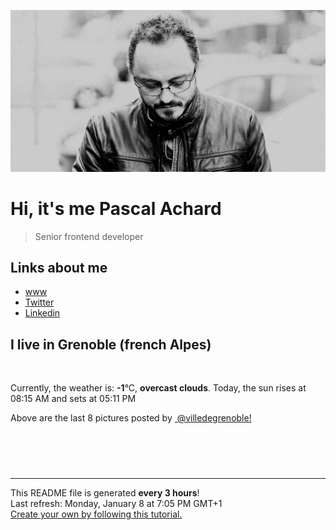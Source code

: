 ![Pascal Achard](./images/photo-pascal-achard.jpg)
# Hi, it's me Pascal Achard
> Senior frontend developer

## Links about me
- [www](https://www.pascal-achard.com)
- [Twitter](https://twitter.com/botmaster)
- [Linkedin](http://www.linkedin.com/in/pascal-achard)


## I live in Grenoble (french Alpes)
<img src="https://openweathermap.org/img/wn/04n@2x.png" alt="">

Currently, the weather is: **-1**°C, **overcast clouds**.
Today, the sun rises at 08:15 AM and sets at 05:11 PM

Above are the last 8 pictures posted by <a href="https://www.instagram.com/villedegrenoble/" target="_blank"><img alt="" src="https://upload.wikimedia.org/wikipedia/commons/thumb/e/e7/Instagram_logo_2016.svg/1024px-Instagram_logo_2016.svg.png" width="20"/> @villedegrenoble!</a>

<p style="display: flex; flex-wrap: wrap; gap: 20px;">
        <img src="https://cdn1.picuki.com/hosted-by-instagram/q/0exhNuNYnjBGZDHIdN5WmL9I2PwkAQxLKfhSQ7e71yJjMBhsLH6QvJA0mpCl6yRxIwVgFDeSYzth4owqVVlSDz19PEXcTLeNRTpR7a+eVe%7C%7CN0TJg8Jdgkr81L3MdZHOu%7C%7CscvXAmYdSgIGaYDG7uo+qhT5aGuO1lQpTb9d7JGmC4E5ZObS6olhMF4pJ2Jg3Tt%7C%7C9k4Ki5e82wzJURmpNTfvGtdEaW+NMB166d1RbMCxMkA%7C%7C6nRlSaHEmw+Jj8uQXagtIj+kOYA2BXkTmAT+numdoIwDnQhhWHrgg93t4gj1aSJEbxL3PUZkIH2bSAEXG428Fk71pu1ynOdV0Gv%7C%7CBoAy3Pq2oqIJ9B2r8fFJKKMf4PKxRnaOJfwQuNEZHRaAujEXWvaH9P7Ct8fmY4SSq1vhg6U0iL7S7734wB4AGgY2jCPCsE=.jpeg" alt="" width="200"/>
        <img src="https://cdn1.picuki.com/hosted-by-instagram/q/0exhNuNYnjBGZDHIdN5WmL9I2PwkAQxLKftSQ7e71yJjMBhsLH6QvJA0mpCl6yRxIwVgFDeSYzth4o4tU1xUCT19PEXcTLWKTjdc6KuZXO%7C%7CN1jNn95Fpk700KncfbHCn8cIrXAmYdSgIGaYDG7uo+qhT5aGuO1lQpTb9d7JGmC4E5ZObS6olhMF4pJ2Jg3Tt%7C%7C9k4Ki5e82wzJURmpNTfvGtdEaa+NMB166d1RbMCxMkA%7C%7C6nRlSaHEmw+Jj8uR3agtIj+kOYA2DfyfzwJ2ku%7C%7CZbMWDnRTzAGipUJ3t4gj1aSJEbxL3PUZkIH2bSAEXG428Fk71pu1ynOdV0Gv%7C%7CBFB9kvF55accPowkZjDM8CvAY3Q%7C%7CnPCTL6IFZ8fdG8VBejOfxKOCvmfU98fmY4SSq1vhw2WpyT7S7734wB4AGgY2jCPCsE=.jpeg" alt="" width="200"/>
        <img src="https://cdn1.picuki.com/hosted-by-instagram/q/0exhNuNYnjBGZDHIdN5WmL9I2PwkAQxLKfhSQ7e71yJjMBhsLH6QvJA0mpCl6yRxIwVgFDeSYzth4o4qWV1ZCz19PEXcTb2ASzdc6KubVerN2zZv%7C%7CZ5kk7k9L3IdYX+t8MQuVwmYdSgIGaYDG7uo+qhT5aGuO1lQpTb9d7JGmC4E5ZObS6olhMF4pJ2Jg3Tt%7C%7C9k4Ki5e82wzJURmpNTfvGtdEaW+NMB166d1RbMCxMkA%7C%7C6nRlSaHEmw+Jj8uRHagtIj+kOYA2CbsVmxt8niSXpEKDnRHhgy+4DN3t4gj1aSJEbxL3PUZkIH2bSAEXG428Fk71pu1ynOdV0Gv%7C%7CmwD6VfD5ryWe6gErbGjdeWnAcjl3STzYLKJLK92Z3YmMvnEflL7dtrhIfkfmY4SSq1vhgripST7S7734wB4AGgY2jCPCsE=.jpeg" alt="" width="200"/>
        <img src="https://cdn1.picuki.com/hosted-by-instagram/q/0exhNuNYnjBGZDHIdN5WmL9I2PwkAQxLKfhSQ7e71yJjMBhsLH6QvJA0mpCl6yRxIwVgFDeSYzth4owqUVVSAz19PEXcSbCPRD1W7qmZUefN0jVn9JBglrs9L3UXZXGp98ovUQmYdSgIGaYDG7uo+qhT5aGuO1lQpTb9d7JGmC4E5ZObS6olhMF4pJ2Jg3Tt%7C%7C9k4Ki5e82wzJURmpNTfvGtdEaW+NMB166d1RbMCxMkA%7C%7C6nRlSaHEmw+Jj8uQXagtIj+kOYA2CbFJxl18m+tb4dvDnRThQfrsQF3t4gj1aSJEbxL3PUZkIH2bSAEXG428Fk71pu1ynOdV0Gv+0Uf5V%7C%7Clz4OQZOkzvJriIsyRfM%7C%7Cb4gT%7C%7Cb+LXO+IZUkIbKOqDSlL7L9SdLt8fmY4SSq1vhguW1lP7S7734wB4AGgY2jCPCsE=.jpeg" alt="" width="200"/>
        <img src="https://cdn1.picuki.com/hosted-by-instagram/q/0exhNuNYnjBGZDHIdN5WmL9I2PwkAQxLKftSQ7e71yJjMBhsLH6QvJA0mpCl6yRxIwVgFDeSYzth4o0iWF1SDz19PEXcSbaLTDdc6ayYU+3N2jdn9p5mkb03LXUWYHOm9MApUwmYdSgIGaYDG7uo+qhT5aGuO1lQpzb9d7JGmC4E5ZPiZ6x29Zk0v6uJk1%7C%7Ck7JYwKXNM+243dR5l8JPcpDtEWvbzNsA6q6RjAIgCifgG6vuzynXoV1IkeFFxHzPCiITijMIM3C7QTAwZwziDRKY1KQobhVjmlj0Ug6org6SDFaxMn%7C%7C07s%7C%7C2AATNBUGQ290RRsZKZhyfZSnil5mZgwW%7C%7C+yqWQRfs1hLj8fcDMV9T55zXzQemHFaxzSlEAVqrTVBnTJajgUukJta1qSb5x2V2K4w+5KeKt2Bd3Vw==.jpeg" alt="" width="200"/>
        <img src="https://cdn1.picuki.com/hosted-by-instagram/q/0exhNuNYnjBGZDHIdN5WmL9I2PwkAQxLKfhSQ7e71yJjMBhsLH6QvJA0mpCl6yRxIwVgFDeSYzth4YkuWF9RDT18NULbTLyMTDZV66icUu3N1TRl8ZRplrczL3wdbHOu8cAqVQmYdSgIGaYDG7uo+qhT5aGuO1lQpzaEW+oR9z5G7MqqS7Z0zYMh7+yBiU7zutN8dXNM%7C%7CGpvIksrptOUpD8eGsv+MfF3pLUqF+dazPgL6NDhkyblNyA%7C%7CNmpUGBWanpjgp9EhhyTGc3M9%7C%7C2z6ZoIeHmobinSaljcQ9I8titj1edgr1vZl4fDobWAlElUz90JHxZyInXLvfFOa9BZoy0XFypWpP9Aor5DkB8akRtDr1RnvPLaPNf1DWCdZVd2GcQyNBbOJCctmhYJLQaoX01qzow==.jpeg" alt="" width="200"/>
        <img src="https://cdn1.picuki.com/hosted-by-instagram/q/0exhNuNYnjBGZDHIdN5WmL9I2PwkAQxLKfhSQ7e71yJjMBhsLH6QvJA0mpCl6yRxIwVgFDeSYzth4YkpU1pSDD18NULbTLaOSz1Q5qSbUubN1DZk%7C%7CJNhkrk0JHAYYHKq9MopXAmYdSgIGaYDG7uo%7C%7Cekf5vvwbTUBpi2TN7BCyQlWotfpUrJy9ZRzt52U1h+189JldAJZ+jtvdBFundPZlTIeAf3+Idp1orN2S%7C%7CkKg8ITurijymu+H2xkfWx9Ez7RtI7V2dENhhzrdSFlqjH+AZY1LHMRiVbmrTsSlpo6p4aFJLxM4aYvnKznZiACW2E2hj9LobK4nALsSUGImUBRwT2Ej+b3ffZ79sXPBPW5Y+zh%7C%7CAPpOqnqGZRrUWkLLOTmdkXpGc+%7C%7CDMkOqZtcDvdZ6A3myj%7C%7CpQpGg7VV+AWgc1hXaL8pWE7uiyqyb4X7U32%7C%7CXpAM9ww==.jpeg" alt="" width="200"/>
        <img src="https://cdn1.picuki.com/hosted-by-instagram/q/0exhNuNYnjBGZDHIdN5WmL9I2PwkAQxLKfhSQ7e71yJjMBhsLH6QvJA0mpCl6yRxIwVgFDeSYzth4YktVlhQCT18NULbTbKLTD1Q562YVOnN0jxm9JdilLw3KH0ZbXGt9sopUQmYdSgIGaYDG7uo+qhT5aGuO1lQpTb9d7JGmC4E5ZObS6olhMF4pJ2Jg3Tt%7C%7C9k4Ki5e82wzJURmpNTfvGtdEaW+NMB166d1RbMCxMkA%7C%7C6nRlSaHEmw+Jj8uQXagtIj+kOYA2ALbYiYO0Vi%7C%7CUK9rDnRTjGyQ5kV3t4gj1aSJEbxL3PUZkIH2bSAEXG428Fk71pu1ynOdV0Gv+0QKwXCE77iJU8oh9pLSKPLNRNnizivVPrjWN754a2suVduDXlP7OdGwN%7C%7CkfmY4SSq0X8Xjk01P7S7734wB4AGgY2jCPCsE=.jpeg" alt="" width="200"/>
</p>

------------
<p>This README file is generated <b>every 3 hours</b>!
    <br />Last refresh: Monday, January 8 at 7:05 PM GMT+1
    <br /><a href="https://medium.com/@th.guibert/how-to-create-a-self-updating-readme-md-for-your-github-profile-f8b05744ca91">Create your own by following this tutorial.</a>
</p>
<p><a href="https://github.com/botmaster/botmaster/actions/workflows/main.yaml"><img alt="" src="https://github.com/botmaster/botmaster/actions/workflows/main.yaml/badge.svg" /></a></p>

